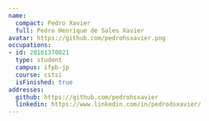 ```yaml
---
name:
  compact: Pedro Xavier
  full: Pedro Henrique de Sales Xavier
avatar: https://github.com/pedrohsxavier.png
occupations:
- id: 20161370021
  type: student
  campus: ifpb-jp
  course: cstsi
  isFinished: true
addresses:
  github: https://github.com/pedrohsxavier
  linkedin: https://www.linkedin.com/in/pedrodsxavier/
---
```

